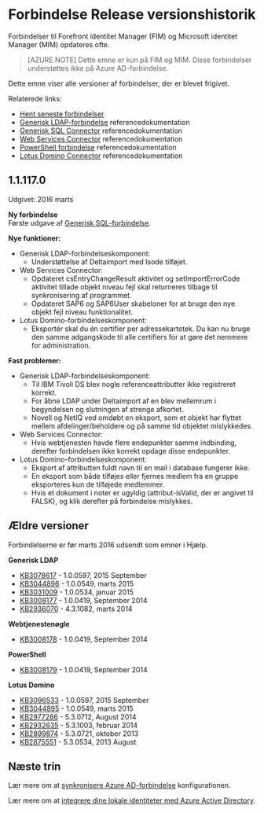 <properties
   pageTitle="Forbindelse versionshistorik Release | Microsoft Azure"
   description="I dette emne beskrives alle versioner af forbindelserne til Forefront identitet Manager (FIM) og Microsoft identitet Manager (MIM)"
   services="active-directory"
   documentationCenter=""
   authors="AndKjell"
   manager="femila"
   editor=""/>

<tags
   ms.service="active-directory"
   ms.devlang="na"
   ms.topic="article"
   ms.tgt_pltfrm="na"
   ms.workload="identity"
   ms.date="08/17/2016"
   ms.author="billmath"/>

# <a name="connector-version-release-history"></a>Forbindelse Release versionshistorik
Forbindelser til Forefront identitet Manager (FIM) og Microsoft identitet Manager (MIM) opdateres ofte.

>[AZURE.NOTE]
Dette emne er kun på FIM og MIM. Disse forbindelser understøttes ikke på Azure AD-forbindelse.

Dette emne viser alle versioner af forbindelser, der er blevet frigivet.

Relaterede links:

- [Hent seneste forbindelser](http://go.microsoft.com/fwlink/?LinkId=717495)
- [Generisk LDAP-forbindelse](active-directory-aadconnectsync-connector-genericldap.md) referencedokumentation
- [Generisk SQL Connector](active-directory-aadconnectsync-connector-genericsql.md) referencedokumentation
- [Web Services Connector](http://go.microsoft.com/fwlink/?LinkID=226245) referencedokumentation
- [PowerShell forbindelse](active-directory-aadconnectsync-connector-powershell.md) referencedokumentation
- [Lotus Domino Connector](active-directory-aadconnectsync-connector-domino.md) referencedokumentation

## <a name="111170"></a>1.1.117.0
Udgivet: 2016 marts

**Ny forbindelse**  
Første udgave af [Generisk SQL-forbindelse](active-directory-aadconnectsync-connector-genericsql.md).

**Nye funktioner:**

- Generisk LDAP-forbindelseskomponent:
    - Understøttelse af Deltaimport med Isode tilføjet.
- Web Services Connector:
    - Opdateret csEntryChangeResult aktivitet og setImportErrorCode aktivitet tillade objekt niveau fejl skal returneres tilbage til synkronisering af programmet.
    - Opdateret SAP6 og SAP6User skabeloner for at bruge den nye objekt fejl niveau funktionalitet.
- Lotus Domino-forbindelseskomponent:
    - Eksportér skal du én certifier per adressekartotek. Du kan nu bruge den samme adgangskode til alle certifiers for at gøre det nemmere for administration.

**Fast problemer:**

- Generisk LDAP-forbindelseskomponent:
    - Til IBM Tivoli DS blev nogle referenceattributter ikke registreret korrekt.
    - For åbne LDAP under Deltaimport af en blev mellemrum i begyndelsen og slutningen af strenge afkortet.
    - Novell og NetIQ ved omdøbt en eksport, som et objekt har flyttet mellem afdelinger/beholdere og på samme tid objektet mislykkedes.
- Web Services Connector:
    - Hvis webtjenesten havde flere endepunkter samme indbinding, derefter forbindelsen ikke korrekt opdage disse endepunkter.
- Lotus Domino-forbindelseskomponent:
    - Eksport af attributten fuldt navn til en mail i database fungerer ikke.
    - En eksport som både tilføjes eller fjernes medlem fra en gruppe eksporteres kun de tilføjede medlemmer.
    - Hvis et dokument i noter er ugyldig (attribut-isValid, der er angivet til FALSK), og klik derefter på forbindelse mislykkes.

## <a name="older-releases"></a>Ældre versioner
Forbindelserne er før marts 2016 udsendt som emner i Hjælp.

**Generisk LDAP**

- [KB3078617](https://support.microsoft.com/kb/3078617) - 1.0.0597, 2015 September
- [KB3044896](https://support.microsoft.com/kb/3044896) - 1.0.0549, marts 2015
- [KB3031009](https://support.microsoft.com/kb/3031009) - 1.0.0534, januar 2015
- [KB3008177](https://support.microsoft.com/kb/3008177) - 1.0.0419, September 2014
- [KB2936070](https://support.microsoft.com/kb/2936070) - 4.3.1082, marts 2014

**Webtjenestenøgle**

- [KB3008178](https://support.microsoft.com/kb/3008178) - 1.0.0419, September 2014

**PowerShell**

- [KB3008179](https://support.microsoft.com/kb/3008179) - 1.0.0419, September 2014

**Lotus Domino**

- [KB3096533](https://support.microsoft.com/kb/3096533) - 1.0.0597, 2015 September
- [KB3044895](https://support.microsoft.com/kb/3044895) - 1.0.0549, marts 2015
- [KB2977286](https://support.microsoft.com/kb/2977286) - 5.3.0712, August 2014
- [KB2932635](https://support.microsoft.com/kb/2932635) - 5.3.1003, februar 2014  
- [KB2899874](https://support.microsoft.com/kb/2899874) - 5.3.0721, oktober 2013
- [KB2875551](https://support.microsoft.com/kb/2875551) - 5.3.0534, 2013 August

## <a name="next-steps"></a>Næste trin
Lær mere om at [synkronisere Azure AD-forbindelse](active-directory-aadconnectsync-whatis.md) konfigurationen.

Lær mere om at [integrere dine lokale identiteter med Azure Active Directory](active-directory-aadconnect.md).
